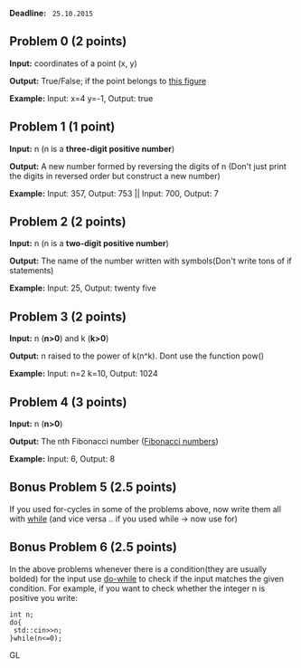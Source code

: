 **Deadline:** ` 25.10.2015`

## Problem 0 (2 points)

**Input:** coordinates of a point (x, y)

**Output:** True/False; if the point belongs to [this figure](https://i.gyazo.com/cfb7ca1c9e1f72e4acfebc99c4160b27.png)

**Example:** Input: x=4 y=-1, Output: true

## Problem 1 (1 point)

**Input:** n (n is a **three-digit positive number**)

**Output:** A new number formed by reversing the digits of n (Don't just print the digits in reversed order but construct a new number)

**Example:** Input: 357, Output: 753 || Input: 700, Output: 7

## Problem 2 (2 points)

**Input:** n (n is a **two-digit positive number**)

**Output:** The name of the number written with symbols(Don't write tons of if statements)

**Example:** Input: 25, Output: twenty five

## Problem 3 (2 points)

**Input:** n (**n>0**) and k (**k>0**)

**Output:** n raised to the power of k(n^k). Dont use the function pow()

**Example:** Input: n=2 k=10, Output: 1024

## Problem 4 (3 points)

**Input:** n (**n>0**)

**Output:** The nth Fibonacci number ([Fibonacci numbers](https://bg.wikipedia.org/wiki/%D0%A7%D0%B8%D1%81%D0%BB%D0%B0_%D0%BD%D0%B0_%D0%A4%D0%B8%D0%B1%D0%BE%D0%BD%D0%B0%D1%87%D0%B8))

**Example:** Input: 6, Output: 8

## Bonus Problem 5 (2.5 points)
If you used for-cycles in some of the problems above, now write them all with [while](http://www.tutorialspoint.com/cplusplus/cpp_while_loop.htm) (and vice versa .. if you used while -> now use for)

## Bonus Problem 6 (2.5 points)
In the above problems whenever there is a condition(they are usually bolded) for the input use [do-while](http://www.tutorialspoint.com/cplusplus/cpp_do_while_loop.htm) to check if the input matches the given condition. 
For example, if you want to check whether the integer n is positive you write:
```  
int n;  
do{  
 std::cin>>n;  
}while(n<=0);  
```
GL
